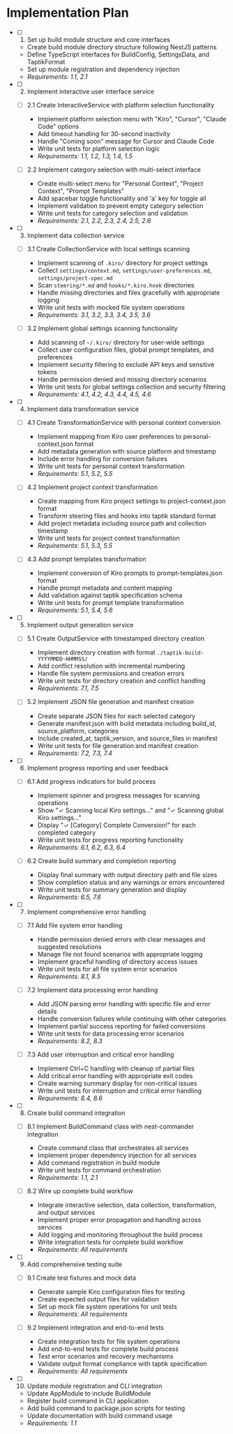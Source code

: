 # Implementation Plan

- [ ] 1. Set up build module structure and core interfaces
  - Create build module directory structure following NestJS patterns
  - Define TypeScript interfaces for BuildConfig, SettingsData, and TaptikFormat
  - Set up module registration and dependency injection
  - _Requirements: 1.1, 2.1_

- [ ] 2. Implement interactive user interface service
  - [ ] 2.1 Create InteractiveService with platform selection functionality
    - Implement platform selection menu with "Kiro", "Cursor", "Claude Code" options
    - Add timeout handling for 30-second inactivity
    - Handle "Coming soon" message for Cursor and Claude Code
    - Write unit tests for platform selection logic
    - _Requirements: 1.1, 1.2, 1.3, 1.4, 1.5_

  - [ ] 2.2 Implement category selection with multi-select interface
    - Create multi-select menu for "Personal Context", "Project Context", "Prompt Templates"
    - Add spacebar toggle functionality and 'a' key for toggle all
    - Implement validation to prevent empty category selection
    - Write unit tests for category selection and validation
    - _Requirements: 2.1, 2.2, 2.3, 2.4, 2.5, 2.6_

- [ ] 3. Implement data collection service
  - [ ] 3.1 Create CollectionService with local settings scanning
    - Implement scanning of `.kiro/` directory for project settings
    - Collect `settings/context.md`, `settings/user-preferences.md`, `settings/project-spec.md`
    - Scan `steering/*.md` and `hooks/*.kiro.hook` directories
    - Handle missing directories and files gracefully with appropriate logging
    - Write unit tests with mocked file system operations
    - _Requirements: 3.1, 3.2, 3.3, 3.4, 3.5, 3.6_

  - [ ] 3.2 Implement global settings scanning functionality
    - Add scanning of `~/.kiro/` directory for user-wide settings
    - Collect user configuration files, global prompt templates, and preferences
    - Implement security filtering to exclude API keys and sensitive tokens
    - Handle permission denied and missing directory scenarios
    - Write unit tests for global settings collection and security filtering
    - _Requirements: 4.1, 4.2, 4.3, 4.4, 4.5, 4.6_

- [ ] 4. Implement data transformation service
  - [ ] 4.1 Create TransformationService with personal context conversion
    - Implement mapping from Kiro user preferences to personal-context.json format
    - Add metadata generation with source platform and timestamp
    - Include error handling for conversion failures
    - Write unit tests for personal context transformation
    - _Requirements: 5.1, 5.2, 5.5_

  - [ ] 4.2 Implement project context transformation
    - Create mapping from Kiro project settings to project-context.json format
    - Transform steering files and hooks into taptik standard format
    - Add project metadata including source path and collection timestamp
    - Write unit tests for project context transformation
    - _Requirements: 5.1, 5.3, 5.5_

  - [ ] 4.3 Add prompt templates transformation
    - Implement conversion of Kiro prompts to prompt-templates.json format
    - Handle prompt metadata and content mapping
    - Add validation against taptik specification schema
    - Write unit tests for prompt template transformation
    - _Requirements: 5.1, 5.4, 5.6_

- [ ] 5. Implement output generation service
  - [ ] 5.1 Create OutputService with timestamped directory creation
    - Implement directory creation with format `./taptik-build-YYYYMMDD-HHMMSS/`
    - Add conflict resolution with incremental numbering
    - Handle file system permissions and creation errors
    - Write unit tests for directory creation and conflict handling
    - _Requirements: 7.1, 7.5_

  - [ ] 5.2 Implement JSON file generation and manifest creation
    - Create separate JSON files for each selected category
    - Generate manifest.json with build metadata including build_id, source_platform, categories
    - Include created_at, taptik_version, and source_files in manifest
    - Write unit tests for file generation and manifest creation
    - _Requirements: 7.2, 7.3, 7.4_

- [ ] 6. Implement progress reporting and user feedback
  - [ ] 6.1 Add progress indicators for build process
    - Implement spinner and progress messages for scanning operations
    - Show "✓ Scanning local Kiro settings..." and "✓ Scanning global Kiro settings..."
    - Display "✓ [Category] Complete Conversion!" for each completed category
    - Write unit tests for progress reporting functionality
    - _Requirements: 6.1, 6.2, 6.3, 6.4_

  - [ ] 6.2 Create build summary and completion reporting
    - Display final summary with output directory path and file sizes
    - Show completion status and any warnings or errors encountered
    - Write unit tests for summary generation and display
    - _Requirements: 6.5, 7.6_

- [ ] 7. Implement comprehensive error handling
  - [ ] 7.1 Add file system error handling
    - Handle permission denied errors with clear messages and suggested resolutions
    - Manage file not found scenarios with appropriate logging
    - Implement graceful handling of directory access issues
    - Write unit tests for all file system error scenarios
    - _Requirements: 8.1, 8.5_

  - [ ] 7.2 Implement data processing error handling
    - Add JSON parsing error handling with specific file and error details
    - Handle conversion failures while continuing with other categories
    - Implement partial success reporting for failed conversions
    - Write unit tests for data processing error scenarios
    - _Requirements: 8.2, 8.3_

  - [ ] 7.3 Add user interruption and critical error handling
    - Implement Ctrl+C handling with cleanup of partial files
    - Add critical error handling with appropriate exit codes
    - Create warning summary display for non-critical issues
    - Write unit tests for interruption and critical error handling
    - _Requirements: 8.4, 8.6_

- [ ] 8. Create build command integration
  - [ ] 8.1 Implement BuildCommand class with nest-commander integration
    - Create command class that orchestrates all services
    - Implement proper dependency injection for all services
    - Add command registration in build module
    - Write unit tests for command orchestration
    - _Requirements: 1.1, 2.1_

  - [ ] 8.2 Wire up complete build workflow
    - Integrate interactive selection, data collection, transformation, and output services
    - Implement proper error propagation and handling across services
    - Add logging and monitoring throughout the build process
    - Write integration tests for complete build workflow
    - _Requirements: All requirements_

- [ ] 9. Add comprehensive testing suite
  - [ ] 9.1 Create test fixtures and mock data
    - Generate sample Kiro configuration files for testing
    - Create expected output files for validation
    - Set up mock file system operations for unit tests
    - _Requirements: All requirements_

  - [ ] 9.2 Implement integration and end-to-end tests
    - Create integration tests for file system operations
    - Add end-to-end tests for complete build process
    - Test error scenarios and recovery mechanisms
    - Validate output format compliance with taptik specification
    - _Requirements: All requirements_

- [ ] 10. Update module registration and CLI integration
  - Update AppModule to include BuildModule
  - Register build command in CLI application
  - Add build command to package.json scripts for testing
  - Update documentation with build command usage
  - _Requirements: 1.1_
